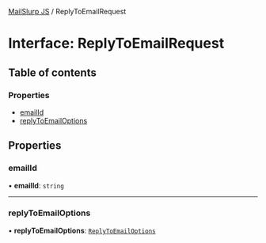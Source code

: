 [MailSlurp JS](../README.md) / ReplyToEmailRequest

# Interface: ReplyToEmailRequest

## Table of contents

### Properties

- [emailId](ReplyToEmailRequest.md#emailid)
- [replyToEmailOptions](ReplyToEmailRequest.md#replytoemailoptions)

## Properties

### emailId

• **emailId**: `string`

___

### replyToEmailOptions

• **replyToEmailOptions**: [`ReplyToEmailOptions`](ReplyToEmailOptions.md)
